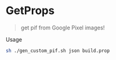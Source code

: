 # GetProps 
> get pif from Google Pixel images!

Usage
```bash
sh ./gen_custom_pif.sh json build.prop
```

